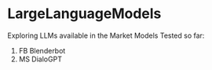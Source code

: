 # LargeLanguageModels
Exploring LLMs available in the Market
Models Tested so far:
1. FB Blenderbot
2. MS DialoGPT
